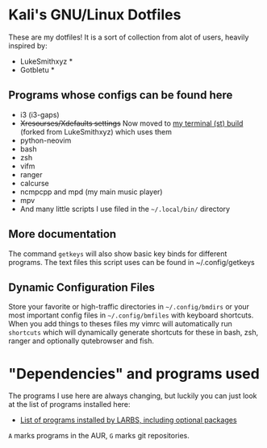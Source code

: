 # Kali's GNU/Linux Dotfiles

These are my dotfiles! It is a sort of collection from alot of users, heavily inspired by:
* LukeSmithxyz *
* Gotbletu *

## Programs whose configs can be found here

+ i3 (i3-gaps)
+ ~~Xresourses/Xdefaults settings~~ Now moved to [my terminal (st) build](https://github.com/Andr0id88/st) (forked from LukeSmithxyz) which uses them
+ python-neovim
+ bash
+ zsh
+ vifm
+ ranger
+ calcurse
+ ncmpcpp and mpd (my main music player)
+ mpv
+ And many little scripts I use filed in the `~/.local/bin/` directory

## More documentation

The command `getkeys` will also show basic key binds for different programs.
The text files this script uses can be found in ~/.config/getkeys

## Dynamic Configuration Files

Store your favorite or high-traffic directories in `~/.config/bmdirs` or your most
important config files in `~/.config/bmfiles` with keyboard shortcuts. When you add
things to theses files my vimrc will automatically run `shortcuts` which will
dynamically generate shortcuts for these in bash, zsh, ranger and optionally
qutebrowser and fish.

# "Dependencies" and programs used

The programs I use here are always changing, but luckily you can just look at the list of programs installed here:

+ [List of programs installed by LARBS, including optional packages](https://github.com/Andr0id88/KARBS/blob/master/progs.csv)

`A` marks programs in the AUR, `G` marks git repositories.
